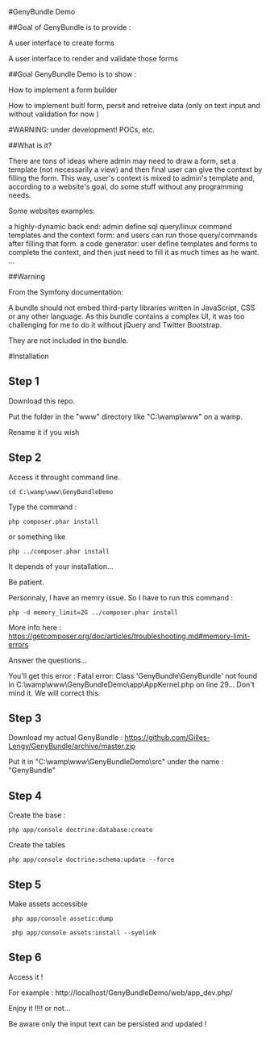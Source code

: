 #GenyBundle Demo

##Goal of GenyBundle is to provide :

A user interface to create forms

A user interface to render and validate those forms

##Goal GenyBundle Demo is to show :


How to implement a form builder

How to implement buitl form, persit and retreive data (only on text input and without validation for now )

#WARNING: under development! POCs, etc.

##What is it?

There are tons of ideas where admin may need to draw a form, set a template (not necessarily a view) and then final user can give the context by filling the form. This way, user's context is mixed to admin's template and, according to a website's goal, do some stuff without any programming needs.

Some websites examples:

a highly-dynamic back end: admin define sql query/linux command templates and the context form: and users can run those query/commands after filling that form.
a code generator: user define templates and forms to complete the context, and then just need to fill it as much times as he want.
...

##Warning

From the Symfony documentation:

A bundle should not embed third-party libraries written in JavaScript, CSS or any other language.
As this bundle contains a complex UI, it was too challenging for me to do it without jQuery and Twitter Bootstrap.

They are not included in the bundle.

#Installation

## Step 1

Download this repo.

Put the folder in the "www" directory like "C:\wamp\www\" on a wamp.

Rename it if you wish

## Step 2

Access it throught command line.

    cd C:\wamp\www\GenyBundleDemo

Type the command : 

    php composer.phar install
    
or something like

    php ../composer.phar install

It depends of your installation...

Be patient.

Personnaly, I have an memry issue. So I have to run this command :

    php -d memory_limit=2G ../composer.phar install
    
More info here : https://getcomposer.org/doc/articles/troubleshooting.md#memory-limit-errors

Answer the questions...

You'll get this error : Fatal error: Class 'GenyBundle\GenyBundle' not found in C:\wamp\www\GenyBundleDemo\app\AppKernel.php on line 29... Don't mind it. We will correct this.

## Step 3

Download my actual GenyBundle : https://github.com/Gilles-Lengy/GenyBundle/archive/master.zip

Put it in "C:\wamp\www\GenyBundleDemo\src" under the name : "GenyBundle"

## Step 4

Create the base :

    php app/console doctrine:database:create
    
Create the tables

    php app/console doctrine:schema:update --force
    
## Step 5

Make assets accessible

     php app/console assetic:dump
     
     php app/console assets:install --symlink
     
## Step 6

Access it  !

For example : http://localhost/GenyBundleDemo/web/app_dev.php/

Enjoy it !!!! or not... 

Be aware only the input text can be persisted and updated !
